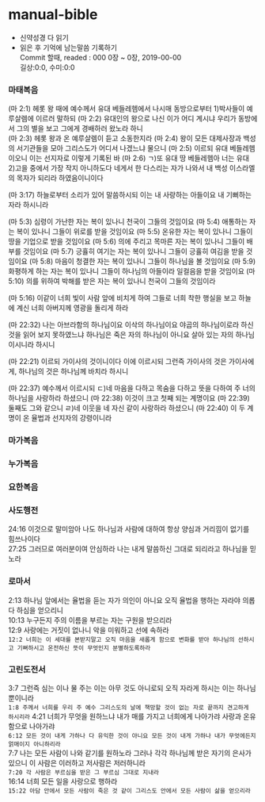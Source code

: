# manual-bible  
- 신약성경 다 읽기  
- 읽은 후 기억에 남는말씀 기록하기  
  Commit 할때, readed : 000 0장 ~ 0장, 2019-00-00  
  길상:0:0, 수미:0:0
  
               

### 마태복음  
(마 2:1)	헤롯 왕 때에 예수께서 유대 베들레헴에서 나시매 동방으로부터 1)박사들이 예루살렘에 이르러 말하되 
(마 2:2)	유대인의 왕으로 나신 이가 어디 계시냐 우리가 동방에서 그의 별을 보고 그에게 경배하러 왔노라 하니  
(마 2:3)	헤롯 왕과 온 예루살렘이 듣고 소동한지라
(마 2:4)	왕이 모든 대제사장과 백성의 서기관들을 모아 그리스도가 어디서 나겠느냐 물으니
(마 2:5)	이르되 유대 베들레헴이오니 이는 선지자로 이렇게 기록된 바
(마 2:6)	ㄱ)또 유대 땅 베들레헴아 너는 유대 2)고을 중에서 가장 작지 아니하도다 
            네게서 한 다스리는 자가 나와서 내 백성 이스라엘의 목자가 되리라 하였음이니이다
            
(마 3:17)	하늘로부터 소리가 있어 말씀하시되 이는 내 사랑하는 아들이요 내 기뻐하는 자라 하시니라

(마 5:3)	심령이 가난한 자는 복이 있나니 천국이 그들의 것임이요
(마 5:4)	애통하는 자는 복이 있나니 그들이 위로를 받을 것임이요
(마 5:5)	온유한 자는 복이 있나니 그들이 땅을 기업으로 받을 것임이요
(마 5:6)	의에 주리고 목마른 자는 복이 있나니 그들이 배부를 것임이요
(마 5:7)	긍휼히 여기는 자는 복이 있나니 그들이 긍휼히 여김을 받을 것임이요
(마 5:8)	마음이 청결한 자는 복이 있나니 그들이 하나님을 볼 것임이요
(마 5:9)	화평하게 하는 자는 복이 있나니 그들이 하나님의 아들이라 일컬음을 받을 것임이요
(마 5:10)	의를 위하여 박해를 받은 자는 복이 있나니 천국이 그들의 것임이라

(마 5:16)	이같이 너희 빛이 사람 앞에 비치게 하여 그들로 너희 착한 행실을 보고 하늘에 계신 너희 아버지께 영광을 돌리게 하라

(마 22:32) 나는 아브라함의 하나님이요 이삭의 하나님이요 야곱의 하나님이로라 하신 것을 읽어 보지 못하였느냐 
           하나님은 죽은 자의 하나님이 아니요 살아 있는 자의 하나님이시니라 하시니

(마 22:21)	이르되 가이사의 것이니이다 이에 이르시되 그런즉 가이사의 것은 가이사에게, 하나님의 것은 하나님께 바치라 하시니

(마 22:37)	예수께서 이르시되 ㄷ)네 마음을 다하고 목숨을 다하고 뜻을 다하여 주 너의 하나님을 사랑하라 하셨으니
(마 22:38)	이것이 크고 첫째 되는 계명이요
(마 22:39)	둘째도 그와 같으니 ㄹ)네 이웃을 네 자신 같이 사랑하라 하셨으니
(마 22:40)	이 두 계명이 온 율법과 선지자의 강령이니라

### 마가복음  


### 누가복음  


### 요한복음  


### 사도행전  
24:16 이것으로 말미암아 나도 하나님과 사람에 대하여 항상 양심과 거리낌이 없기를 힘쓰나이다  
27:25 그러므로 여러분이여 안심하라 나는 내게 말씀하신 그대로 되리라고 하나님을 믿노라

### 로마서  
2:13 하나님 앞에서는 율법을 듣는 자가 의인이 아니요 오직 율법을 행하는 자라야 의롭다 하심을 얻으리니  
10:13 누구든지 주의 이름을 부르는 자는 구원을 받으리라  
12:9 사랑에는 거짓이 없나니 악을 미워하고 선에 속하라  
```12:2 너희는 이 세대를 본받지말고 오직 마음을 새롭게 함으로 변화를 받아 하나님의 선하시고 기뻐하시고 온전하신 뜻이 무엇인지 분별하도록하라```

### 고린도전서 
3:7 그런즉 심는 이나 물 주는 이는 아무 것도 아니로되 오직 자라게 하시는 이는 하나님뿐이니라  
```1:8 주께서 너희를 우리 주 예수 그리스도의 날에 책망할 것이 없는 자로 끝까지 견고하게 하시리라``` 
4:21 너희가 무엇을 원하느냐 내가 매를 가지고 너희에게 나아가랴 사랑과 온유함으로 나아가랴  
```6:12 모든 것이 내게 가하나 다 유익한 것이 아니요 모든 것이 내게 가하나 내가 무엇에든지 얽매이지 아니하리라```  
7:7 나는 모든 사람이 나와 같기를 원하노라 그러나 각각 하나님께 받은 자기의 은사가 있으니 이 사람은 이러하고 저사람은 저러하니라   
```7:20 각 사람은 부르심을 받은 그 부르심 그대로 지내라```  
16:14 너희 모든 일을 사랑으로 행하라  
```15:22 아담 안에서 모든 사람이 죽은 것 같이 그리스도 안에서 모든 사람이 삶을 얻으리라```  




